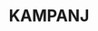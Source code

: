 ---
title: KAMPANJ
templateKey: category-page
id: 1
description: ""
image: /img/hemsida-1.png
slug: kampanj
brandLogo: /img/brand_Default.png
brandUrl: " "
---